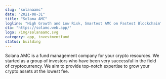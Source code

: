 ```yaml
---
slug: "solanaamc"
date: "2021-08-31"
title: "Solana AMC"
logline: "High Growth and Low Risk, Smartest AMC on Fastest Blockchain"
cta: "https://solamc.web.app/"
logo: /img/solanaamc.svg
category: app, investmentfund
status: building
---
```


Solana AMC is a fund management company for your crypto resources. We started as a group of investors who have been very successful in the field of cryptocurrency. We aim to provide top-notch expertise to grow your crypto assets at the lowest fee.
